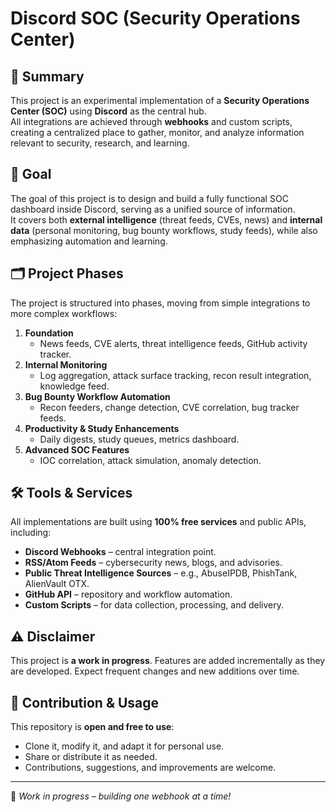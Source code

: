 # Discord SOC (Security Operations Center)

## 📖 Summary
This project is an experimental implementation of a **Security Operations Center (SOC)** using **Discord** as the central hub.  
All integrations are achieved through **webhooks** and custom scripts, creating a centralized place to gather, monitor, and analyze information relevant to security, research, and learning.

## 🎯 Goal
The goal of this project is to design and build a fully functional SOC dashboard inside Discord, serving as a unified source of information.  
It covers both **external intelligence** (threat feeds, CVEs, news) and **internal data** (personal monitoring, bug bounty workflows, study feeds), while also emphasizing automation and learning.

## 🗂 Project Phases
The project is structured into phases, moving from simple integrations to more complex workflows:

1. **Foundation**  
   - News feeds, CVE alerts, threat intelligence feeds, GitHub activity tracker.
2. **Internal Monitoring**  
   - Log aggregation, attack surface tracking, recon result integration, knowledge feed.
3. **Bug Bounty Workflow Automation**  
   - Recon feeders, change detection, CVE correlation, bug tracker feeds.
4. **Productivity & Study Enhancements**  
   - Daily digests, study queues, metrics dashboard.
5. **Advanced SOC Features**  
   - IOC correlation, attack simulation, anomaly detection.

## 🛠 Tools & Services
All implementations are built using **100% free services** and public APIs, including:
- **Discord Webhooks** – central integration point.
- **RSS/Atom Feeds** – cybersecurity news, blogs, and advisories.
- **Public Threat Intelligence Sources** – e.g., AbuseIPDB, PhishTank, AlienVault OTX.
- **GitHub API** – repository and workflow automation.
- **Custom Scripts** – for data collection, processing, and delivery.

## ⚠️ Disclaimer
This project is **a work in progress**. Features are added incrementally as they are developed. Expect frequent changes and new additions over time.

## 🤝 Contribution & Usage
This repository is **open and free to use**:
- Clone it, modify it, and adapt it for personal use.  
- Share or distribute it as needed.  
- Contributions, suggestions, and improvements are welcome.  

---

🚧 *Work in progress – building one webhook at a time!*
